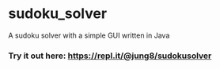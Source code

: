 # sudoku_solver
A sudoku solver with a simple GUI written in Java

### Try it out here: https://repl.it/@jung8/sudokusolver
